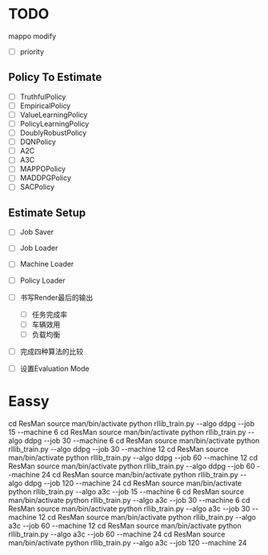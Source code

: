 # TODO

mappo modify

- [ ] priority

## Policy To Estimate

- [ ] TruthfulPolicy
- [ ] EmpiricalPolicy
- [ ] ValueLearningPolicy
- [ ] PolicyLearningPolicy
- [ ] DoublyRobustPolicy
- [ ] DQNPolicy
- [ ] A2C
- [ ] A3C
- [ ] MAPPOPolicy
- [ ] MADDPGPolicy
- [ ] SACPolicy

## Estimate Setup

- [ ] Job Saver
- [ ] Job Loader
- [ ] Machine Loader
- [ ] Policy Loader

- [ ] 书写Render最后的输出
  - [ ] 任务完成率
  - [ ] 车辆效用
  - [ ] 负载均衡
- [ ] 完成四种算法的比较
- [ ] 设置Evaluation Mode

# Eassy

cd ResMan
source man/bin/activate
python rllib_train.py --algo ddpg --job 15 --machine 6
cd ResMan
source man/bin/activate
python rllib_train.py --algo ddpg --job 30  --machine 6
cd ResMan
source man/bin/activate
python rllib_train.py --algo ddpg --job 30 --machine 12
cd ResMan
source man/bin/activate
python rllib_train.py --algo ddpg --job 60 --machine 12
cd ResMan
source man/bin/activate
python rllib_train.py --algo ddpg --job 60 --machine 24
cd ResMan
source man/bin/activate
python rllib_train.py --algo ddpg --job 120 --machine 24
cd ResMan
source man/bin/activate
python rllib_train.py --algo a3c --job 15 --machine 6
cd ResMan
source man/bin/activate
python rllib_train.py --algo a3c --job 30  --machine 6
cd ResMan
source man/bin/activate
python rllib_train.py --algo a3c --job 30 --machine 12
cd ResMan
source man/bin/activate
python rllib_train.py --algo a3c --job 60 --machine 12
cd ResMan
source man/bin/activate
python rllib_train.py --algo a3c --job 60 --machine 24
cd ResMan
source man/bin/activate
python rllib_train.py --algo a3c --job 120 --machine 24
